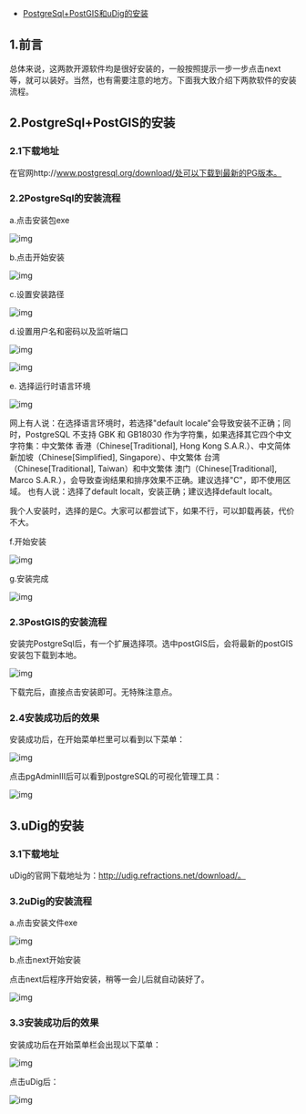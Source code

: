 - [PostgreSql+PostGIS和uDig的安装](https://www.cnblogs.com/naaoveGIS/p/4188097.html)

## 1.前言

总体来说，这两款开源软件均是很好安装的，一般按照提示一步一步点击next等，就可以装好。当然，也有需要注意的地方。下面我大致介绍下两款软件的安装流程。

## 2.PostgreSql+PostGIS的安装

### 2.1下载地址

在官网http://www.postgresql.org/download/处可以下载到最新的PG版本。

### 2.2PostgreSql的安装流程

a.点击安装包exe

 ![img](https://images0.cnblogs.com/blog/656746/201412/271038578583250.png)            

b.点击开始安装

 ![img](https://images0.cnblogs.com/blog/656746/201412/271039085939669.png)

c.设置安装路径

 ![img](https://images0.cnblogs.com/blog/656746/201412/271039189835363.png)

d.设置用户名和密码以及监听端口

 ![img](https://images0.cnblogs.com/blog/656746/201412/271039262965128.png)

![img](https://images0.cnblogs.com/blog/656746/201412/271039521242639.png)

 e. 选择运行时语言环境

![img](https://images0.cnblogs.com/blog/656746/201412/271039416247447.png)

 网上有人说：在选择语言环境时，若选择"default locale"会导致安装不正确；同时，PostgreSQL 不支持 GBK 和  GB18030 作为字符集，如果选择其它四个中文字符集：中文繁体 香港（Chinese[Traditional], Hong Kong  S.A.R.）、中文简体 新加坡（Chinese[Simplified], Singapore）、中文繁体  台湾（Chinese[Traditional], Taiwan）和中文繁体 澳门（Chinese[Traditional], Marco  S.A.R.），会导致查询结果和排序效果不正确。建议选择"C"，即不使用区域。
也有人说：选择了default localt，安装正确；建议选择default localt。

我个人安装时，选择的是C。大家可以都尝试下，如果不行，可以卸载再装，代价不大。

f.开始安装

 ![img](https://images0.cnblogs.com/blog/656746/201412/271040145306793.png)

g.安装完成

 ![img](https://images0.cnblogs.com/blog/656746/201412/271040225776402.png)

### 2.3PostGIS的安装流程

安装完PostgreSql后，有一个扩展选择项。选中postGIS后，会将最新的postGIS安装包下载到本地。

 ![img](https://images0.cnblogs.com/blog/656746/201412/271040345624107.png)

下载完后，直接点击安装即可。无特殊注意点。

### 2.4安装成功后的效果

安装成功后，在开始菜单栏里可以看到以下菜单：

 ![img](https://images0.cnblogs.com/blog/656746/201412/271040471879682.png)

点击pgAdminIII后可以看到postgreSQL的可视化管理工具：

 ![img](https://images0.cnblogs.com/blog/656746/201412/271040593743561.png)

## 3.uDig的安装

### 3.1下载地址

uDig的官网下载地址为：http://udig.refractions.net/download/。

### 3.2uDig的安装流程

a.点击安装文件exe

 ![img](https://images0.cnblogs.com/blog/656746/201412/271041104685936.png)

b.点击next开始安装

点击next后程序开始安装，稍等一会儿后就自动装好了。

 ![img](https://images0.cnblogs.com/blog/656746/201412/271041214524515.png)

### 3.3安装成功后的效果

安装成功后在开始菜单栏会出现以下菜单：

 ![img](https://images0.cnblogs.com/blog/656746/201412/271041336555920.png)

点击uDig后：

![img](https://images0.cnblogs.com/blog/656746/201412/271041447186539.png)

​    